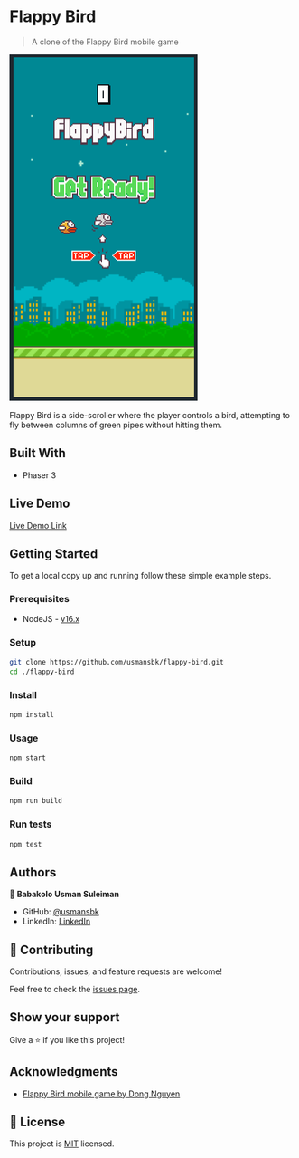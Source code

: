 # Flappy Bird

> A clone of the Flappy Bird mobile game

![screenshot](./app_screenshot.png)

Flappy Bird is a side-scroller where the player controls a bird, attempting to fly between columns of green pipes without hitting them.

## Built With

- Phaser 3

## Live Demo

[Live Demo Link](https://usmansbk.github.io/flappy-bird)

## Getting Started

To get a local copy up and running follow these simple example steps.

### Prerequisites

- NodeJS - [v16.x](https://nodejs.org/en/)

### Setup

```bash
git clone https://github.com/usmansbk/flappy-bird.git
cd ./flappy-bird
```

### Install

```bash
npm install
```

### Usage

```bash
npm start
```

### Build

```bash
npm run build
```

### Run tests

```bash
npm test
```

## Authors

👤 **Babakolo Usman Suleiman**

- GitHub: [@usmansbk](https://github.com/usmansbk)
- LinkedIn: [LinkedIn](https://www.linkedin.com/in/usman-suleiman-82b444140/)

## 🤝 Contributing

Contributions, issues, and feature requests are welcome!

Feel free to check the [issues page](../../issues/).

## Show your support

Give a ⭐️ if you like this project!

## Acknowledgments

- [Flappy Bird mobile game by Dong Nguyen](https://en.wikipedia.org/wiki/Flappy_Bird)

## 📝 License

This project is [MIT](./MIT.md) licensed.

